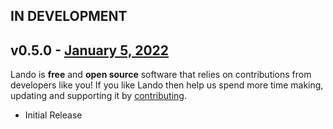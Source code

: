 ## IN DEVELOPMENT

## v0.5.0 - [January 5, 2022](https://github.com/lando/dotnet/releases/tag/v0.5.0)

Lando is **free** and **open source** software that relies on contributions from developers like you! If you like Lando then help us spend more time making, updating and supporting it by [contributing](https://github.com/sponsors/lando).

* Initial Release
